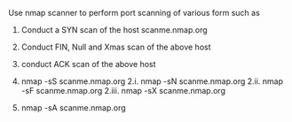 Use nmap scanner to perform port scanning of various form such as 
1. Conduct a SYN scan of the host scanme.nmap.org
2. Conduct FIN, Null and Xmas scan of the above host 
3. conduct ACK scan of the above host
 

1. 	nmap -sS scanme.nmap.org
2.i. 	nmap -sN scanme.nmap.org
2.ii. 	nmap -sF scanme.nmap.org
2.iii. 	nmap -sX scanme.nmap.org
3. 	nmap -sA scanme.nmap.org
